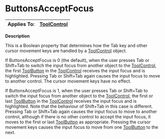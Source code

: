 




<h1 class="heading"><span class="name">ButtonsAcceptFocus</span></h1>

| Applies To: | [ToolControl](./toolcontrol.md) |
| --- | ---  |


**Description**


This is a Boolean property that determines how the Tab key and other cursor movement keys are handled by a [ToolControl](./toolcontrol.md) object.


If ButtonsAcceptFocus is 0 (the default), when the user presses Tab or Shift+Tab to switch the input focus from another object to the [ToolControl](./toolcontrol.md), the first [ToolButton](./toolbutton.md) in the [ToolControl](./toolcontrol.md) receives the input focus and is highlighted. Pressing Tab or Shift+Tab again causes the input focus to move to another control. The cursor movement keys have no effect.


If ButtonsAcceptFocus is 1, when the user presses Tab or Shift+Tab to switch the input focus from another object to the [ToolControl](./toolcontrol.md), the first or last [ToolButton](./toolbutton.md) in the [ToolControl](./toolcontrol.md) receives the input focus and is highlighted. Note that the behaviour of Shift+Tab in this case is different. Pressing Tab or Shift+Tab again causes the input focus to move to another control, although if there is no other control to accept the input focus, it moves to the first or last [ToolButton](./toolbutton.md) as appropriate. Pressing the cursor movement keys causes the input focus to move from one [ToolButton](./toolbutton.md) to the next.



